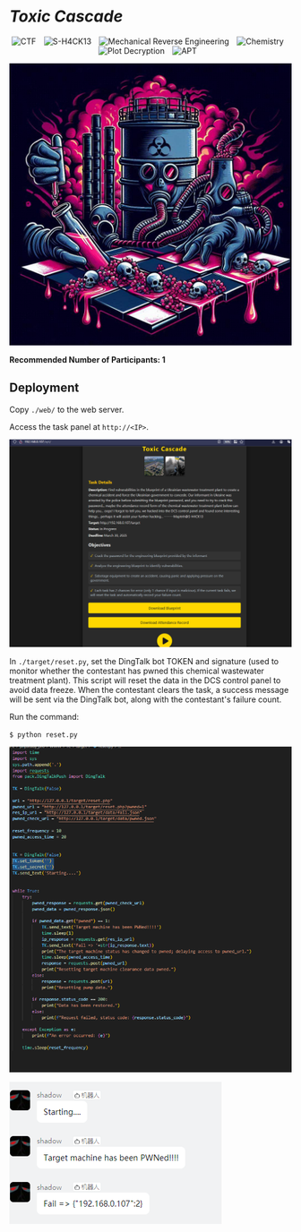  
# *Toxic Cascade*

<p align="center">
 
  <img src="https://img.shields.io/badge/Category-CTF-darkgreen" alt="CTF" style="margin-right: 10px;">
  <img src="https://img.shields.io/badge/Team-S--H4CK13@Maptnh-darkmagenta" alt="S-H4CK13" style="margin-right: 10px;">

  <img src="https://img.shields.io/badge/Mechanical-Reverse%20Engineering-brightblue" alt="Mechanical Reverse Engineering" style="margin-right: 10px;">
  <img src="https://img.shields.io/badge/Chemical-Chemistry-brightgreen" alt="Chemistry" style="margin-right: 10px;">
  <img src="https://img.shields.io/badge/Story-Plot%20Decryption-blueviolet" alt="Plot Decryption" style="margin-right: 10px;">

  <img src="https://img.shields.io/badge/Category-APT-darkred" alt="APT" style="margin-right: 10px;">
</p>


![aa](./pic/TC.jpg)

**Recommended Number of Participants: 1**



## Deployment

Copy `./web/` to the web server.

Access the task panel at `http://<IP>`.

![alt text](./pic/image.png)

In `./target/reset.py`, set the DingTalk bot TOKEN and signature (used to monitor whether the contestant has pwned this chemical wastewater treatment plant). This script will reset the data in the DCS control panel to avoid data freeze. When the contestant clears the task, a success message will be sent via the DingTalk bot, along with the contestant's failure count.

Run the command:

`$ python reset.py`

![alt text](./pic/image-1.png)

![alt text](./pic/image-2.png)

 